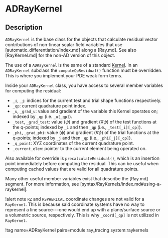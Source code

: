 # ADRayKernel

## Description

`ADRayKernel` is the base class for the objects that calculate residual vector contributions of non-linear scalar field variables that use [automatic_differentiation/index.md] along a [Ray.md]. See also [RayKernel.md] for the non-AD version of this object.

The use of a `ADRayKernel` is the same of a standard [Kernel](Kernels/index.md). In an `ADRayKernel` subclass the `computeQpResidual()` function must be overridden. This is where you implement your PDE weak form terms.

Inside your `ADRayKernel` class, you have access to several member variables for computing the residual:

- `_i`, `_j`: indices for the current test and trial shape functions respectively.
- `_qp`: current quadrature point index.
- `_u`, `_grad_u`: value and gradient of the variable this Kernel operates on;
  indexed by `_qp` (i.e. `_u[_qp]`).
- `_test`, `_grad_test`: value ($\psi$) and gradient ($\nabla \psi$) of the
  test functions at the q-points; indexed by `_i` and then `_qp` (i.e., `_test[_i][_qp]`).
- `_phi`, `_grad_phi`: value ($\phi$) and gradient ($\nabla \phi$) of the
    trial functions at the q-points; indexed by `_j` and then `_qp` (i.e., `_phi[_j][_qp]`).
- `_q_point`: XYZ coordinates of the current quadrature point.
- `_current_elem`: pointer to the current element being operated on.

Also available for override is `precalculateResidual()`,
which is an insertion point immediately before computing the residual. This can be useful when computing cached values that are valid for all quadrature points.

Many other useful member variables exist that describe the [Ray.md] segment. For more information, see [syntax/RayKernels/index.md#using-a-raykernel].

!alert note
`RZ` and `RSPHERICAL` coordinate changes are not valid for a `RayKernel`. This is because said coordinate systems have no way to represent a line source---one would end up with a plane/surface source or a volumetric source, respectively. This is why `_coord[_qp]` is not utilized in `RayKernel`.

!tag name=ADRayKernel pairs=module:ray_tracing system:raykernels
